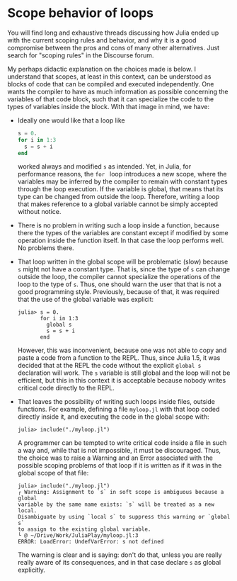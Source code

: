 # Scope behavior of loops

You will find long and exhaustive threads discussing how Julia ended up
with the current scoping rules and behavior, 
and why it is a good compromise between the pros and
cons of many other alternatives. Just search for "scoping rules" in the
Discourse forum.

My perhaps didactic explanation on the choices made is below. I
understand that scopes, at least in this context, can be understood as
blocks of code that can be compiled and executed independently. One
wants the compiler to have as much information as possible concerning
the variables of that code block, such that it can specialize the code
to the types of variables inside the block. With that image in mind, we
have: 

- Ideally one would like that a loop like 

  ```julia
  s = 0.
  for i in 1:3
    s = s + i
  end
  ```
  
  worked always and modified `s` as intended. Yet, in Julia, for
  performance reasons, the `for ` loop introduces a new scope, where the
  variables may be inferred by the compiler to remain with constant types
  through the loop execution. If the variable is global, that means that
  its type can be changed from outside the loop. 
  Therefore, writing a loop that makes reference to a global variable
  cannot be simply accepted without notice. 

- There is no problem in writing such a loop inside a function, because
  there the types of the variables are constant except if modified by
  some operation inside the function itself. In that case the loop
  performs well. No problems there.

- That loop written in the global scope will be problematic (slow)
  because `s` might not have a constant type. That is, since the type of 
  `s` can change outside the loop, the compiler cannot specialize the
  operations of the loop to the type of `s`. Thus, one should warn the
  user that that is not a good programming style. Previously, because of
  that, it was required that the use of the global variable was
  explicit:
  ```julia-repl
  julia> s = 0.
         for i in 1:3
           global s
           s = s + i
         end
  ```
  However, this was inconvenient, because one was not able to copy and
  paste a code from a function to the REPL. Thus, since Julia 1.5, it
  was decided that at the REPL the code without the explicit `global s` 
  declaration will work. The `s` variable is still global and the loop
  will not be efficient, but this in this context it is acceptable 
  because nobody writes critical code directly to the REPL.

- That leaves the possibility of writing such loops inside files,
  outside functions. For example, defining a file `myloop.jl` with
  that loop coded directly inside it, and executing the code in
  the global scope with: 
  ```julia-repl
  julia> include("./myloop.jl")
  ```
  A programmer can be tempted to write critical code
  inside a file in such a way and, while that is not impossible, it must
  be discouraged. Thus, the choice was to raise a Warning and an Error associated with
  the possible scoping problems of that loop if it is written as if it was
  in the global scope of that file: 
  ```julia-repl
  julia> include("./myloop.jl")
  ┌ Warning: Assignment to `s` in soft scope is ambiguous because a global
  variable by the same name exists: `s` will be treated as a new local.
  Disambiguate by using `local s` to suppress this warning or `global s`
  to assign to the existing global variable.
  └ @ ~/Drive/Work/JuliaPlay/myloop.jl:3
  ERROR: LoadError: UndefVarError: s not defined
  ```
  The warning is clear and is saying:
  don't  do that, unless you are really really aware of its
  consequences, and in that case declare `s` as global explicitly.


